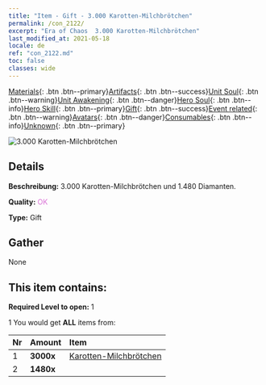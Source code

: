 ```yaml
---
title: "Item - Gift - 3.000 Karotten-Milchbrötchen"
permalink: /con_2122/
excerpt: "Era of Chaos  3.000 Karotten-Milchbrötchen"
last_modified_at: 2021-05-18
locale: de
ref: "con_2122.md"
toc: false
classes: wide
---
```

 [Materials](/ItemsDE/){: .btn .btn--primary}[Artifacts](/ItemsDE/Artifacts/){: .btn .btn--success}[Unit Soul](/ItemsDE/UnitSoul/){: .btn .btn--warning}[Unit Awakening](/ItemsDE/UnitAwakening/){: .btn .btn--danger}[Hero Soul](/ItemsDE/HeroSoul/){: .btn .btn--info}[Hero Skill](/ItemsDE/HeroSkill/){: .btn .btn--primary}[Gift](/ItemsDE/Gift/){: .btn .btn--success}[Event related](/ItemsDE/Events/){: .btn .btn--warning}[Avatars](/ItemsDE/Avatars/){: .btn .btn--danger}[Consumables](/ItemsDE/Consumables/){: .btn .btn--info}[Unknown](/ItemsDE/Unknown/){: .btn .btn--primary}

 ![3.000 Karotten-Milchbrötchen](/images/t/i_907589.png)

## Details
 **Beschreibung:** 3.000 Karotten-Milchbrötchen und 1.480 Diamanten.

 **Quality:** <span style="color: #DA70D6">OK</span>

 **Type:** Gift

## Gather

  None

## This item contains:

 **Required Level to open:** 1

 1 You would get **ALL** items  from:

  | Nr | Amount |     Item    |
  |:---|:-------|:------------|
  | 1 |  **3000x** | [Karotten-Milchbrötchen](/ItemsDE/con_2119/) |  | 
  | 2 |  **1480x** | <i class="fas fa-gem"/> |  | 

